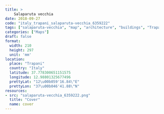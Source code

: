 ```yaml
---
title: > 
    Salaparuta vecchia
date: 2018-09-27
code: "italy_trapani_salaparuta-vecchia_6359222"
tags: ["salaparuta-vecchia", "map", "architecture", "buildings", "Trapani", "Italy"]
categories: ["Maps"]
draft: false
format:
  width: 210
  height: 297
  unit: 'mm'
location:
  place: "Trapani"
  country: "Italy"
  latitude: 37.778300651151575
  longitude: 12.98801325677496
  prettyLat: "12\u00b059'16.84\"E"
  prettyLon: "37\u00b046'41.88\"N"
resources:
- src: "salaparuta-vecchia_6359222.png"
  title: "Cover"
  name: cover
---
```

